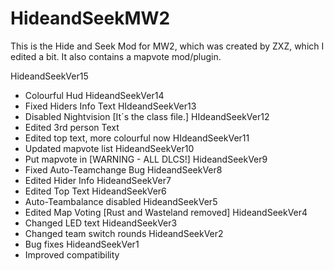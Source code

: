 # HideandSeekMW2
This is the Hide and Seek Mod for MW2, which was created by ZXZ, which I edited a bit.
It also contains a mapvote mod/plugin.

HideandSeekVer15
- Colourful Hud
HideandSeekVer14
- Fixed Hiders Info Text
HIdeandSeekVer13
- Disabled Nightvision [It´s the class file.]
HIdeandSeekVer12
- Edited 3rd person Text
- Edited top text, more colourful now
HIdeandSeekVer11
- Updated mapvote list
HideandSeekVer10
- Put mapvote in [WARNING - ALL DLCS!]
HideandSeekVer9
- Fixed Auto-Teamchange Bug
HideandSeekVer8
- Edited Hider Info
HideandSeekVer7
- Edited Top Text
HideandSeekVer6
- Auto-Teambalance disabled
HideandSeekVer5
- Edited Map Voting [Rust and Wasteland removed]
HideandSeekVer4
- Changed LED text
HideandSeekVer3
- Changed team switch rounds
HideandSeekVer2
- Bug fixes
HideandSeekVer1
- Improved compatibility
